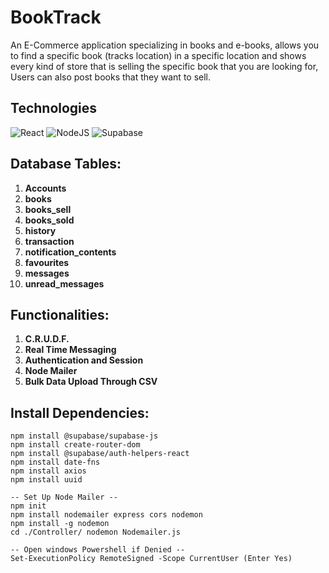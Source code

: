 # BookTrack
An E-Commerce application specializing in books and e-books, allows you to find a specific book (tracks location) in a specific location and shows every kind of store that is selling the specific book that you are looking for, Users can also post books that they want to sell.

## Technologies
![React](https://img.shields.io/badge/react-%2320232a.svg?style=for-the-badge&logo=react&logoColor=%2361DAFB)
![NodeJS](https://img.shields.io/badge/node.js-6DA55F?style=for-the-badge&logo=node.js&logoColor=white)
![Supabase](https://img.shields.io/badge/Supabase-3ECF8E?style=for-the-badge&logo=supabase&logoColor=white)

## Database Tables:
1. **Accounts**
2. **books**
3. **books_sell**
4. **books_sold**
5. **history**
6. **transaction**
7. **notification_contents**
8. **favourites**
9. **messages**
10. **unread_messages**

## Functionalities:
1. **C.R.U.D.F.**
2. **Real Time Messaging**
3. **Authentication and Session**
4. **Node Mailer**
5. **Bulk Data Upload Through CSV**

## Install Dependencies:
```
npm install @supabase/supabase-js
npm install create-router-dom
npm install @supabase/auth-helpers-react
npm install date-fns
npm install axios
npm install uuid

-- Set Up Node Mailer -- 
npm init
npm install nodemailer express cors nodemon
npm install -g nodemon
cd ./Controller/ nodemon Nodemailer.js

-- Open windows Powershell if Denied --
Set-ExecutionPolicy RemoteSigned -Scope CurrentUser (Enter Yes)
```